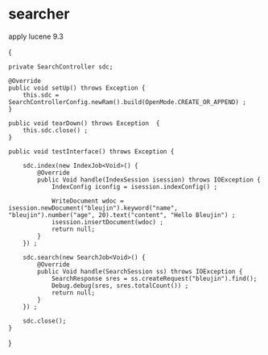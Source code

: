 # searcher
apply lucene 9.3

{

	private SearchController sdc;

	@Override
	public void setUp() throws Exception {
		this.sdc = SearchControllerConfig.newRam().build(OpenMode.CREATE_OR_APPEND) ;
	}
	
	public void tearDown() throws Exception  {
		this.sdc.close() ;
	}
	
	public void testInterface() throws Exception {
		
		sdc.index(new IndexJob<Void>() {
			@Override
			public Void handle(IndexSession isession) throws IOException {
				IndexConfig iconfig = isession.indexConfig() ;
				
				WriteDocument wdoc = isession.newDocument("bleujin").keyword("name", "bleujin").number("age", 20).text("content", "Hello Bleujin") ;
				isession.insertDocument(wdoc) ;
				return null;
			}
		}) ;

		sdc.search(new SearchJob<Void>() {
			@Override
			public Void handle(SearchSession ss) throws IOException {
				SearchResponse sres = ss.createRequest("bleujin").find();
				Debug.debug(sres, sres.totalCount()) ;
				return null;
			}
		}) ;
		
		sdc.close();
	}
}

